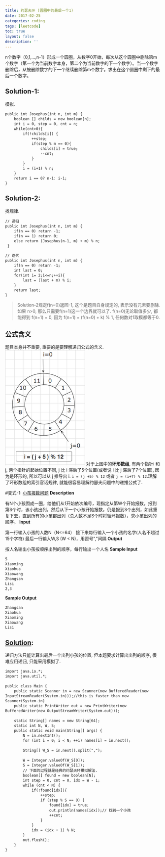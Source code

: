 ```yaml
---
title: 约瑟夫环 (圆圈中的最后一个1)
date: 2017-02-25
categories: coding
tags: [leetcode]
toc: true
layout: false
description: '' 
---
```


n个数字（0,1,…,n-1）形成一个圆圈，从数字0开始，每次从这个圆圈中删除第m个数字（第一个为当前数字本身，第二个为当前数字的下一个数字）。当一个数字删除后，从被删除数字的下一个继续删除第m个数字。求出在这个圆圈中剩下的最后一个数字。

## Solution-1:
模拟.
```
public int Josephus(int n, int m) {
    boolean [] childs = new boolean[n];
    int i = 0, step = 0, cnt = n;
    while(cnt>0){
        if(!childs[i]) {
            ++step;
            if(step % m == 0){
                childs[i] = true;
                --cnt;
            }
        }
        i = (i+1) % n;
    }
    return i == 0? n-1: i-1;
}
```

## Solution-2:
找规律.
```
// 递归
public int Josephus(int n, int m) {
    if(n == 0) return -1;
    if(n == 1) return 0;
    else return (Josephus(n-1, m) + m) % n;
 }
```
```
// 迭代
public int Josephus(int n, int m) {
    if(n == 0) return -1;
    int last = 0;
    for(int i= 2;i<=n;++i){
        last = (last + m) % i;
    }
    return last;
}
```
> Solution-2规定f(n=0)返回-1, 这个是题目自身规定的, 表示没有元素要删除. 如果 n>0, 那么只需要f(n=1)这一个边界就可以了. f(n=0)无论取值多少, 都能得到 f(n=1) = 0, 因为 f(n=1) = (f(n=0) + k) % 1, 任何数对1取模都等于0.

## 公式含义
题目本身并不重要, 重要的是要理解递归公式的含义.
![](/images/1474776210329_3.png)
对于上图中的**环形数组**, 有两个指针i 和 j, 两个指针的起始位置不同, j 比 i 滞后了5个位置(或者说 i 比 j 滞后了7个位置), 因为是环形的, 所以可以从 j 推导出 i. `i = (j +5) % 12` 或者 `j = (i+7) % 12`.理解了环形数组的索引官话规律, 就能很容易理解约瑟夫问题中的递推公式了.

#变式-1: [小孩报数问题](http://poj.org/problem?id=3750)
**Description**

有N个小孩围成一圈，给他们从1开始依次编号，现指定从第W个开始报数，报到第S个时，该小孩出列，然后从下一个小孩开始报数，仍是报到S个出列，如此重复下去，直到所有的小孩都出列（总人数不足S个时将循环报数），求小孩出列的顺序。
**Input**

第一行输入小孩的人数N（N<=64） 
接下来每行输入一个小孩的名字(人名不超过15个字符) 
最后一行输入W,S (W < N)，用逗号","间隔
**Output**

按人名输出小孩按顺序出列的顺序，每行输出一个人名
**Sample Input**
```
5
Xiaoming
Xiaohua
Xiaowang
Zhangsan
Lisi
2,3
```
**Sample Output**
```
Zhangsan
Xiaohua
Xiaoming
Xiaowang
Lisi
```

## [Solution](http://poj.org/showsource?solution_id=16120886):
递归方法只能计算出最后一个出列小孩的位置, 但本题要求计算出出列的顺序, 很难应用递归, 只能采用模拟了.
```
import java.io.*;
import java.util.*;

public class Main {
    public static Scanner in = new Scanner(new BufferedReader(new InputStreamReader(System.in)));//this is faster than new Scanner(System.in)
    public static PrintWriter out = new PrintWriter(new BufferedWriter(new OutputStreamWriter(System.out)));

    static String[] names = new String[64];
    static int N, W, S;
    public static void main(String[] args) {
        N = in.nextInt();
        for (int i = 0; i < N; ++i) names[i] = in.next();

        String[] W_S = in.next().split(",");

        W = Integer.valueOf(W_S[0]);
        S = Integer.valueOf(W_S[1]);
        // 下面的过程就是经典的约瑟夫环模拟解法.
        boolean[] found = new boolean[N];
        int step = 0, cnt = 0, idx = W - 1;
        while (cnt < N) {
            if(!found[idx]){
                ++step;
                if (step % S == 0) {
                    found[idx] = true;
                    out.println(names[idx]);// 找到一个小孩
                    ++cnt;
                }
            }
            idx = (idx + 1) % N;
        }
        out.flush();
    }
}
```
